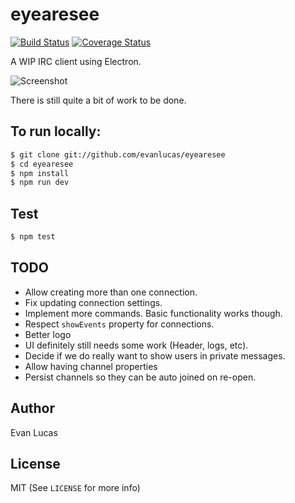 # eyearesee

[![Build Status](https://travis-ci.org/evanlucas/eyearesee.svg)](https://travis-ci.org/evanlucas/eyearesee)
[![Coverage Status](https://coveralls.io/repos/evanlucas/eyearesee/badge.svg?branch=master&service=github)](https://coveralls.io/github/evanlucas/eyearesee?branch=master)

A WIP IRC client using Electron.

![Screenshot](https://raw.githubusercontent.com/evanlucas/eyearesee/master/screenshot.png)

There is still quite a bit of work to be done.

## To run locally:

```bash
$ git clone git://github.com/evanlucas/eyearesee
$ cd eyearesee
$ npm install
$ npm run dev
```

## Test

```bash
$ npm test
```

## TODO

- Allow creating more than one connection.
- Fix updating connection settings.
- Implement more commands. Basic functionality works though.
- Respect `showEvents` property for connections.
- Better logo
- UI definitely still needs some work (Header, logs, etc).
- Decide if we do really want to show users in private messages.
- Allow having channel properties
- Persist channels so they can be auto joined on re-open.

## Author

Evan Lucas

## License

MIT (See `LICENSE` for more info)

